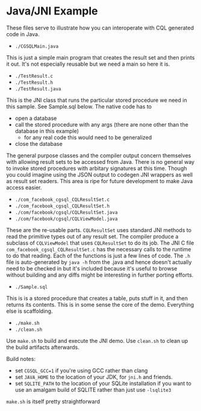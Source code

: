 <!---
-- Copyright (c) Facebook, Inc. and its affiliates.
--
-- This source code is licensed under the MIT license found in the
-- LICENSE file in the root directory of this source tree.
-->

# Java/JNI Example

These files serve to illustrate how you can interoperate with CQL generated
code in Java.

* `./CGSQLMain.java`

This is just a simple main program that creates the result set and then prints it out.
It's not especially reusable but we need a main so here it is.


* `./TestResult.c`
* `./TestResult.h`
* `./TestResult.java`

This is the JNI class that runs the particular stored procedure we need in this
sample.  See Sample.sql below.  The native code has to
  * open a database
  * call the stored procedure with any args (there are none other than the database in this example)
    * for any real code this would need to be generalized
  * close the database

The general purpose classes and the compiler output concern themselves with
allowing result sets to be accessed from Java.  There is no general way to
invoke stored procedures with arbitary signatures at this time. Though you could
imagine using the JSON output to codegen JNI wrappers as well as result set
readers.  This area is ripe for future development to make Java access easier.

* `./com_facebook_cgsql_CQLResultSet.c`
* `./com_facebook_cgsql_CQLResultSet.h`
* `./com/facebook/cgsql/CQLResultSet.java`
* `./com/facebook/cgsql/CQLViewModel.java`

These are the re-usable parts.  `CQLResultSet` uses standard JNI methods to
read the primitive types out of any result set.  The compiler produce a subclass
of `CQLViewModel` that uses `CQLResultSet` to do its job.  The JNI C file
`com_facebook_cgsql_CQLResultSet.c` has the necessary calls to the runtime to
do that reading.  Each of the functions is just a few lines of code. The `.h` file
is auto-generated by `java -h` from the .java and hence doesn't actually need
to be checked in but it's included because it's useful to browse without
building and any diffs might be interesting in further porting efforts.

* `./Sample.sql`

This is is a stored procedure that creates a table, puts stuff in it, and then returns
its contents.  This is in some sense the core of the demo.  Everything else is
scaffolding.

* `./make.sh`
* `./clean.sh`

Use `make.sh` to build and execute the JNI demo.  Use `clean.sh` to clean up
the build artifacts afterwards.

Build notes:

* set `CGSQL_GCC=1` if you're using GCC rather than clang
* set `JAVA_HOME` to the location of your JDK, for `jni.h` and friends.
* set `SQLITE_PATH` to the location of your SQLite installation if you want to use an amalgam build of SQLITE rather than just use `-lsqlite3`

`make.sh` is itself pretty straightforward
